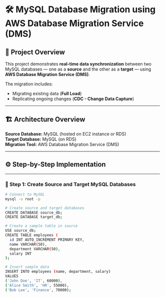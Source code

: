 # 🛠️ MySQL Database Migration using AWS Database Migration Service (DMS)

## 📘 Project Overview
This project demonstrates **real-time data synchronization** between two MySQL databases — one as a **source** and the other as a **target** — using **AWS Database Migration Service (DMS)**.  

The migration includes:
- Migrating existing data (**Full Load**)
- Replicating ongoing changes (**CDC - Change Data Capture**)

---

## 🏗️ Architecture Overview

**Source Database:** MySQL (hosted on EC2 instance or RDS)  
**Target Database:** MySQL (on RDS)  
**Migration Tool:** AWS Database Migration Service (DMS)

---

## ⚙️ Step-by-Step Implementation

---

### 🧩 Step 1: Create Source and Target MySQL Databases

```bash
# Connect to MySQL
mysql -u root -p

# Create source and target databases
CREATE DATABASE source_db;
CREATE DATABASE target_db;

# Create a sample table in source
USE source_db;
CREATE TABLE employees (
  id INT AUTO_INCREMENT PRIMARY KEY,
  name VARCHAR(50),
  department VARCHAR(50),
  salary INT
);

# Insert sample data
INSERT INTO employees (name, department, salary)
VALUES
('John Doe', 'IT', 60000),
('Alice Smith', 'HR', 55000),
('Bob Lee', 'Finance', 70000);
